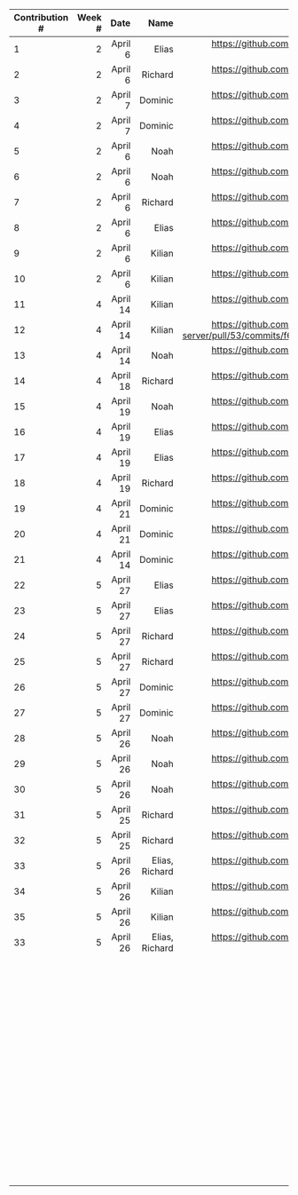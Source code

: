 | Contribution # |   Week # |                 Date |         Name |                                                                                                                                                                                                                                                                                                                                         GitHub Issue |
|----------------|---------:|---------------------:|-------------:|-----------------------------------------------------------------------------------------------------------------------------------------------------------------------------------------------------------------------------------------------------------------------------------------------------------------------------------------------------:|
| 1              |   2    	 |              April 6 |        Elias |                                                                                                                                                                                                                                                                          https://github.com/sopra-fs23-group-27/sopra-fs23-group-27-server/issues/47 |
| 2              |   2    	 |              April 6 |      Richard |                                                                                                                                                                                                                                                                          https://github.com/sopra-fs23-group-27/sopra-fs23-group-27-server/issues/20 |
| 3              |   2    	 |              April 7 |      Dominic |                                                                                                                                                                                                                                                                          https://github.com/sopra-fs23-group-27/sopra-fs23-group-27-client/issues/16 |
| 4              |   2    	 |              April 7 |      Dominic |                                                                                                                                                                                                                                                                          https://github.com/sopra-fs23-group-27/sopra-fs23-group-27-client/issues/14 |
| 5              |   2    	 |              April 6 |         Noah |                                                                                                                                                                                                                                                                          https://github.com/sopra-fs23-group-27/sopra-fs23-group-27-client/issues/33 |
| 6              |   2    	 |              April 6 |         Noah |                                                                                                                                                                                                                                                                           https://github.com/sopra-fs23-group-27/sopra-fs23-group-27-client/issues/7 |
| 7              |   2    	 |              April 6 |      Richard |                                                                                                                                                                                                                                                                          https://github.com/sopra-fs23-group-27/sopra-fs23-group-27-server/issues/21 |
| 8              |   2    	 |              April 6 |        Elias |                                                                                                                                                                                                                                                                          https://github.com/sopra-fs23-group-27/sopra-fs23-group-27-server/issues/41 |
| 9              |  2     	 |            April 6 	 |     Kilian 	 |                                                                                                                                                                                                                                                                            https://github.com/sopra-fs23-group-27/sopra-fs23-group-27-server/pull/49 |
| 10             |  2     	 |            April 6 	 |     Kilian 	 |                                                                                                                                                                                                                                                                          https://github.com/sopra-fs23-group-27/sopra-fs23-group-27-server/issues/39 |
| 11             |  4     	 |             April 14 |    Kilian  	 |                                                                                                                                                                                                                                                                            https://github.com/sopra-fs23-group-27/sopra-fs23-group-27-server/pull/53 |
| 12             |  4     	 |             April 14 |    Kilian  	 |                                                                                                                                                                                                                           https://github.com/sopra-fs23-group-27/sopra-fs23-group-27-server/pull/53/commits/f6b90cb79974c3dbefcfec51df9da42a721c3aba |
| 13             | 4      	 |            April 14	 |     Noah   	 |                                                                                                                                                                                                                                                                        https://github.com/sopra-fs23-group-27/sopra-fs23-group-27-client/issues/8  	 |
| 14             |   4    	 |             April 18 |      Richard |                                                                                                                                                                                                                                                                          https://github.com/sopra-fs23-group-27/sopra-fs23-group-27-server/issues/44 |
| 15             |  4     	 |            April 19	 |    Noah    	 |                                                                                                                                                                                                                                                                          https://github.com/sopra-fs23-group-27/sopra-fs23-group-27-client/issues/12 |
| 	16            | 4      	 |       April 19     	 |       Elias	 |                                                                                                                                                                                                                                                                         https://github.com/sopra-fs23-group-27/sopra-fs23-group-27-server/issues/57	 |
| 	17            | 4      	 |       April 19     	 | Elias      	 |                                                                                                                                                  https://github.com/sopra-fs23-group-27/sopra-fs23-group-27-server/issues/48                                                                                                                       	 |
| 18             |   4    	 |             April 19 |      Richard |                                                                                                                                                                                                                                                                          https://github.com/sopra-fs23-group-27/sopra-fs23-group-27-server/issues/56 |
| 19	            | 4      	 |     April 21       	 |   Dominic  	 | https://github.com/sopra-fs23-group-27/sopra-fs23-group-27-client/issues/1                                                                                                                                                                                                                                                                         	 |
| 20             |  4     	 |       April 21     	 |     Dominic	 |                                        https://github.com/sopra-fs23-group-27/sopra-fs23-group-27-client/issues/2                                                                                                                                                                                                                                  	 |
| 	21            |  4     	 |        April 14    	 |   Dominic  	 |                                           https://github.com/sopra-fs23-group-27/sopra-fs23-group-27-client/issues/15                                                                                                                                                                                                                              	 |
| 22	            | 5      	 | April 27           	 |       Elias	 |                                                                                                                                                                                                                                                                         https://github.com/sopra-fs23-group-27/sopra-fs23-group-27-server/issues/40	 |
| 23	            | 5      	 |            April 27	 |       Elias	 |                                                                       https://github.com/sopra-fs23-group-27/sopra-fs23-group-27-server/issues/43                                                                                                                                                                                                  	 |
| 24	            | 5      	 |            April 27	 |     Richard	 |                                                                       https://github.com/sopra-fs23-group-27/sopra-fs23-group-27-server/issues/45                                                                                                                                                                                                  	 |
| 25	            | 5      	 |            April 27	 |     Richard	 |                                                                       https://github.com/sopra-fs23-group-27/sopra-fs23-group-27-server/issues/46                                                                                                                                                                                                  	 |
| 	26            |     5  	 |     April 27       	 |   Dominic  	 |                  https://github.com/sopra-fs23-group-27/sopra-fs23-group-27-client/issues/32                                                                                                                                                                                                                                                       	 |
| 	27            |     5  	 |       April 27     	 |    Dominic 	 |                               https://github.com/sopra-fs23-group-27/sopra-fs23-group-27-client/issues/26                                                                                                                                                                                                                                          	 |
| 28             |     5  	 |            April 26	 |    Noah    	 |                                                                                                                           https://github.com/sopra-fs23-group-27/sopra-fs23-group-27-client/issues/11                                                                                                                                              	 |
| 29             |     5  	 |            April 26	 |    Noah    	 |                                                                                                                https://github.com/sopra-fs23-group-27/sopra-fs23-group-27-client/issues/30                                                                                                                                                         	 |
| 30             |     5  	 |            April 26	 |    Noah    	 |                                                                                                                            https://github.com/sopra-fs23-group-27/sopra-fs23-group-27-client/issues/31                                                                                                                                             	 |
| 31             |       5	 |             April 25 |      Richard |                                                                                                                                                                                                                                                                          https://github.com/sopra-fs23-group-27/sopra-fs23-group-27-server/issues/60 |
| 32             |       5	 |             April 25 |      Richard |                                                                                                                                                                                                                                                                          https://github.com/sopra-fs23-group-27/sopra-fs23-group-27-server/issues/63 |
| 33             |       5	 |             April 26 |      Elias, Richard |                                                                                                                                                                                                                                                                          https://github.com/sopra-fs23-group-27/sopra-fs23-group-27-server/issues/67 |
| 34             |       5	 |             April 26 |         Kilian   	 |  https://github.com/sopra-fs23-group-27/sopra-fs23-group-27-server/pull/61                                                                                                                                                                                                                                                                      	 |
| 35             |       5	 |             April 26 |        Kilian    	 |   https://github.com/sopra-fs23-group-27/sopra-fs23-group-27-server/issues/70                                                                                                                                                                                                                                                                   	 |
| 33             |       5	 |             April 26 |      Elias, Richard |                                                                                                                                                                                                                                                                          https://github.com/sopra-fs23-group-27/sopra-fs23-group-27-server/issues/71 |
| 	              |        	 |                    	 |            	 |                                                                                                                                                                                                                                                                                                                                                    	 |
| 	              |        	 |                    	 |            	 |                                                                                                                                                                                                                                                                                                                                                    	 |
| 	              |        	 |                    	 |            	 |                                                                                                                                                                                                                                                                                                                                                    	 |
| 	              |        	 |                    	 |            	 |                                                                                                                                                                                                                                                                                                                                                    	 |
| 	              |        	 |                    	 |            	 |                                                                                                                                                                                                                                                                                                                                                    	 |
| 	              |        	 |                    	 |            	 |                                                                                                                                                                                                                                                                                                                                                    	 |
| 	              |        	 |                    	 |            	 |                                                                                                                                                                                                                                                                                                                                                    	 |
| 	              |        	 |                    	 |            	 |                                                                                                                                                                                                                                                                                                                                                    	 |
| 	              |        	 |                    	 |            	 |                                                                                                                                                                                                                                                                                                                                                    	 |
| 	              |        	 |                    	 |            	 |                                                                                                                                                                                                                                                                                                                                                    	 |
| 	              |        	 |                    	 |            	 |                                                                                                                                                                                                                                                                                                                                                    	 |
| 	              |        	 |                    	 |            	 |                                                                                                                                                                                                                                                                                                                                                    	 |
| 	              |        	 |                    	 |            	 |                                                                                                                                                                                                                                                                                                                                                    	 |
| 	              |        	 |                    	 |            	 |                                                                                                                                                                                                                                                                                                                                                    	 |
| 	              |        	 |                    	 |            	 |                                                                                                                                                                                                                                                                                                                                                    	 |
| 	              |        	 |                    	 |            	 |                                                                                                                                                                                                                                                                                                                                                    	 |
| 	              |        	 |                    	 |            	 |                                                                                                                                                                                                                                                                                                                                                    	 |
| 	              |        	 |                    	 |            	 |                                                                                                                                                                                                                                                                                                                                                    	 |
| 	              |        	 |                    	 |            	 |                                                                                                                                                                                                                                                                                                                                                    	 |
| 	              |        	 |                    	 |            	 |                                                                                                                                                                                                                                                                                                                                                    	 |
| 	              |        	 |                    	 |            	 |                                                                                                                                                                                                                                                                                                                                                    	 |
| 	              |        	 |                    	 |            	 |                                                                                                                                                                                                                                                                                                                                                    	 |
| 	              |        	 |                    	 |            	 |                                                                                                                                                                                                                                                                                                                                                    	 |
| 	              |        	 |                    	 |            	 |                                                                                                                                                                                                                                                                                                                                                    	 |
| 	              |        	 |                    	 |            	 |                                                                                                                                                                                                                                                                                                                                                    	 |
| 	              |        	 |                    	 |            	 |                                                                                                                                                                                                                                                                                                                                                    	 |
| 	              |        	 |                    	 |            	 |                                                                                                                                                                                                                                                                                                                                                    	 |
| 	              |        	 |                    	 |            	 |                                                                                                                                                                                                                                                                                                                                                    	 |
| 	              |        	 |                    	 |            	 |                                                                                                                                                                                                                                                                                                                                                    	 |
| 	              |        	 |                    	 |            	 |                                                                                                                                                                                                                                                                                                                                                    	 |
| 	              |        	 |                    	 |            	 |                                                                                                                                                                                                                                                                                                                                                    	 |
| 	              |        	 |                    	 |            	 |                                                                                                                                                                                                                                                                                                                                                    	 |
| 	              |        	 |                    	 |            	 |                                                                                                                                                                                                                                                                                                                                                    	 |
| 	              |        	 |                    	 |            	 |                                                                                                                                                                                                                                                                                                                                                    	 |
| 	              |        	 |                    	 |            	 |                                                                                                                                                                                                                                                                                                                                                    	 |
| 	              |        	 |                    	 |            	 |                                                                                                                                                                                                                                                                                                                                                    	 |
| 	              |        	 |                    	 |            	 |                                                                                                                                                                                                                                                                                                                                                    	 |
| 	              |        	 |                    	 |            	 |                                                                                                                                                                                                                                                                                                                                                    	 |
| 	              |        	 |                    	 |            	 |                                                                                                                                                                                                                                                                                                                                                    	 |
| 	              |        	 |                    	 |            	 |                                                                                                                                                                                                                                                                                                                                                    	 |
| 	              |        	 |                    	 |            	 |                                                                                                                                                                                                                                                                                                                                                    	 |
| 	              |        	 |                    	 |            	 |                                                                                                                                                                                                                                                                                                                                                    	 |
| 	              |        	 |                    	 |            	 |                                                                                                                                                                                                                                                                                                                                                    	 |
| 	              |        	 |                    	 |            	 |                                                                                                                                                                                                                                                                                                                                                    	 |
| 	              |        	 |                    	 |            	 |                                                                                                                                                                                                                                                                                                                                                    	 |
| 	              |        	 |                    	 |            	 |                                                                                                                                                                                                                                                                                                                                                    	 |
| 	              |        	 |                    	 |            	 |                                                                                                                                                                                                                                                                                                                                                    	 |
| 	              |        	 |                    	 |            	 |                                                                                                                                                                                                                                                                                                                                                    	 |
| 	              |        	 |                    	 |            	 |                                                                                                                                                                                                                                                                                                                                                    	 |
| 	              |        	 |                    	 |            	 |                                                                                                                                                                                                                                                                                                                                                    	 |
| 	              |        	 |                    	 |            	 |                                                                                                                                                                                                                                                                                                                                                    	 |
| 	              |        	 |                    	 |            	 |                                                                                                                                                                                                                                                                                                                                                    	 |
| 	              |        	 |                    	 |            	 |                                                                                                                                                                                                                                                                                                                                                    	 |
| 	              |        	 |                    	 |            	 |                                                                                                                                                                                                                                                                                                                                                    	 |
| 	              |        	 |                    	 |            	 |                                                                                                                                                                                                                                                                                                                                                    	 |
| 	              |        	 |                    	 |            	 |                                                                                                                                                                                                                                                                                                                                                    	 |
| 	              |        	 |                    	 |            	 |                                                                                                                                                                                                                                                                                                                                                    	 |
| 	              |        	 |                    	 |            	 |                                                                                                                                                                                                                                                                                                                                                    	 |
| 	              |        	 |                    	 |            	 |                                                                                                                                                                                                                                                                                                                                                    	 |
| 	              |        	 |                    	 |            	 |                                                                                                                                                                                                                                                                                                                                                    	 |
| 	              |        	 |                    	 |            	 |                                                                                                                                                                                                                                                                                                                                                    	 |
| 	              |        	 |                    	 |            	 |                                                                                                                                                                                                                                                                                                                                                    	 |
| 	              |        	 |                    	 |            	 |                                                                                                                                                                                                                                                                                                                                                    	 |
| 	              |        	 |                    	 |            	 |                                                                                                                                                                                                                                                                                                                                                    	 |
| 	              |        	 |                    	 |            	 |                                                                                                                                                                                                                                                                                                                                                    	 |
| 	              |        	 |                    	 |            	 |                                                                                                                                                                                                                                                                                                                                                    	 |
| 	              |        	 |                    	 |            	 |                                                                                                                                                                                                                                                                                                                                                    	 |
| 	              |        	 |                    	 |            	 |                                                                                                                                                                                                                                                                                                                                                    	 |
| 	              |        	 |                    	 |            	 |                                                                                                                                                                                                                                                                                                                                                    	 |
